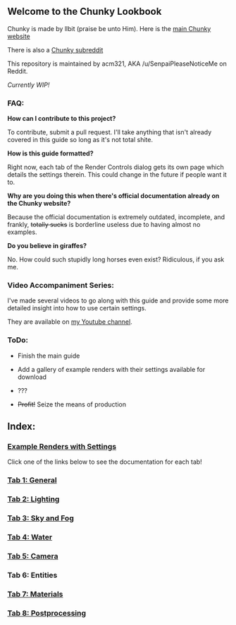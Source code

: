 ## Welcome to the Chunky Lookbook

Chunky is made by llbit (praise be unto Him). Here is the [main Chunky website](http://chunky.llbit.se/)

There is also a [Chunky subreddit](https://www.reddit.com/r/chunky)

This repository is maintained by acm321, AKA /u/SenpaiPleaseNoticeMe on Reddit.

*Currently WIP!*

### FAQ:

**How can I contribute to this project?**

To contribute, submit a pull request. I'll take anything that isn't already covered in this guide so long as it's not total shite.

**How is this guide formatted?**

Right now, each tab of the Render Controls dialog gets its own page which details the settings therein. This could change in the future if people want it to.

**Why are you doing this when there's official documentation already on the Chunky website?**

Because the official documentation is extremely outdated, incomplete, and frankly, ~~totally sucks~~ is borderline useless due to having almost no examples.

**Do you believe in giraffes?**

No. How could such stupidly long horses even exist? Ridiculous, if you ask me.

### Video Accompaniment Series:

I've made several videos to go along with this guide and provide some more detailed insight into how to use certain settings.

They are available on [my Youtube channel](https://www.youtube.com/channel/UCvvmjXooVfhpnwRljAuMlgA).

### ToDo:
* Finish the main guide

* Add a gallery of example renders with their settings available for download 

* ???

* ~~Profit!~~ Seize the means of production

## Index:

### [Example Renders with Settings](Examples.md)

Click one of the links below to see the documentation for each tab!

### [Tab 1: General](General.md)

### [Tab 2: Lighting](Lighting.md)
  
### [Tab 3: Sky and Fog](Sky-fog.md)  

### [Tab 4: Water](Water.md)  
  
### [Tab 5: Camera](Camera.md)

### Tab 6: Entities

### [Tab 7: Materials](Materials.md)

### [Tab 8: Postprocessing](Postprocessing.md)
